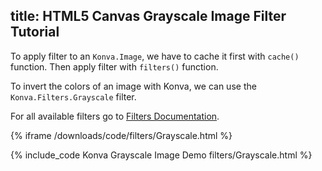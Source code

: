 title: HTML5 Canvas Grayscale Image Filter Tutorial
---

To apply filter to an `Konva.Image`, we have to cache it first with `cache()` function. Then apply filter with `filters()` function.

To invert the colors of an image with Konva, we can use the
`Konva.Filters.Grayscale` filter.

For all available filters go to [Filters Documentation](/api/Konva.Filters.html).

{% iframe /downloads/code/filters/Grayscale.html %}

{% include_code Konva Grayscale Image Demo filters/Grayscale.html %}